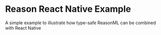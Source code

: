 # Reason React Native Example
A simple example to illustrate how type-safe ReasonML can be combined with React Native
